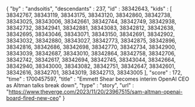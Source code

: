 {
  "by" : "andsoitis",
  "descendants" : 237,
  "id" : 38342643,
  "kids" : [ 38342767, 38343119, 38343175, 38343120, 38342860, 38342738, 38343025, 38343006, 38342661, 38342744, 38342749, 38342938, 38342732, 38342941, 38342881, 38343083, 38342812, 38342638, 38342695, 38343046, 38343071, 38343150, 38342691, 38342902, 38343032, 38342880, 38343027, 38342773, 38342875, 38342896, 38342816, 38342686, 38342698, 38342770, 38342734, 38342900, 38343039, 38342687, 38343010, 38342864, 38342758, 38342706, 38342742, 38342617, 38342694, 38342745, 38343044, 38342664, 38342940, 38343000, 38343082, 38342751, 38342647, 38342601, 38342616, 38342701, 38343019, 38342713, 38343005 ],
  "score" : 172,
  "time" : 1700457597,
  "title" : "Emmett Shear becomes interim OpenAI CEO as Altman talks break down",
  "type" : "story",
  "url" : "https://www.theverge.com/2023/11/20/23967515/sam-altman-openai-board-fired-new-ceo"
}
